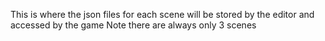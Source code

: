 This is where the json files for each scene will be stored by the editor and accessed by the game
Note there are always only 3 scenes